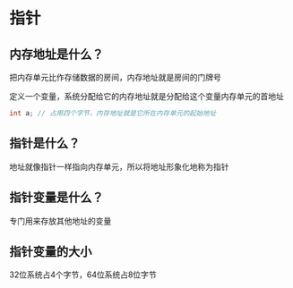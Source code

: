 # 指针
## 内存地址是什么？
把内存单元比作存储数据的房间，内存地址就是房间的门牌号

定义一个变量，系统分配给它的内存地址就是分配给这个变量内存单元的首地址
```c
int a; // 占用四个字节，内存地址就是它所在内存单元的起始地址
```
## 指针是什么？
地址就像指针一样指向内存单元，所以将地址形象化地称为指针

## 指针变量是什么？
专门用来存放其他地址的变量

## 指针变量的大小
32位系统占4个字节，64位系统占8位字节

